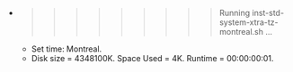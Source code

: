 * >>>>>>>>> Running inst-std-system-xtra-tz-montreal.sh ...
  * Set time: Montreal.
  * Disk size = 4348100K. Space Used = 4K. Runtime = 00:00:00:01.
